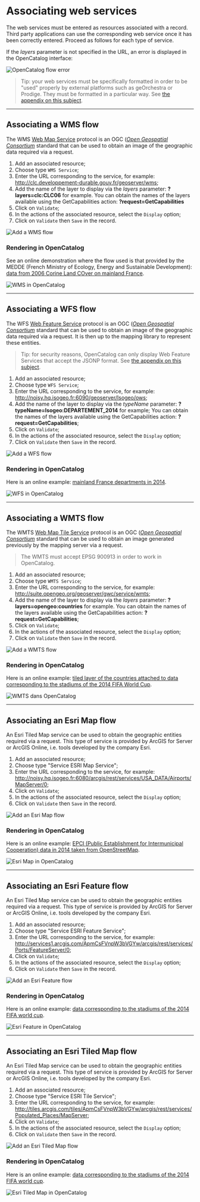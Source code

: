 # Associating web services

The web services must be entered as resources associated with a record. Third party applications can use the corresponding web service once it has been correctly entered. Proceed as follows for each type of service.

If the *layers* parameter is not specified in the URL, an error is displayed in the OpenCatalog interface:

![OpenCatalog flow error](/images/OC_view_ErrorLayerIsMissing.png "Error reading the flow in OpenCatalog")

> Tip: your web services must be specifically formatted in order to be "used" properly by external platforms such as geOrchestra or Prodige. They must be formatted in a particular way. See [the appendix on this subject](/en/appendices/webgeoservices_in_csw.html).

____
## Associating a WMS flow

The WMS [Web Map Service](https://en.wikipedia.org/wiki/Web_Map_Service) protocol is an OGC ([*Open Geospatial Consortium*](https://en.wikipedia.org/wiki/Open_Geospatial_Consortium) standard that can be used to obtain an image of the geographic data required via a request.

1. Add an associated resource;
2. Choose type `WMS Service`;
3. Enter the URL corresponding to the service, for example: http://clc.developpement-durable.gouv.fr/geoserver/wms;
4. Add the name of the layer to display via the *layers* parameter: **?layers=clc:CLC06** for example.
You can obtain the names of the layers available using the GetCapabilities action: **?request=GetCapabilities**
5. Click on `Validate`;
6. In the actions of the associated resource, select the `Display` option;
7. Click on `Validate` then `Save` in the record.

![Add a WMS flow](/images/inv_edit_one_resource_WMS.png "Adding a WMS flow as an associated resource")

### Rendering in OpenCatalog

See an online demonstration where the flow used is that provided by the MEDDE (French Ministry of Ecology, Energy and Sustainable Development): [data from 2006 Corine Land COver on mainland France](http://open.isogeo.com/s/344d51c3edfb435daf9d98d948fa207e/Sbd1w7PgqE8n7LDq3azRqNhiMHZf0/m/4643b80d5ef248588709c7367036191a).

![WMS in OpenCatalog](/images/OC_view_WMS.png "Displaying a WMS flow in OpenCatalog")

____
## Associating a WFS flow

The WFS [Web Feature Service](http://fr.wikipedia.org/wiki/Web_Feature_Service) protocol is an OGC ([*Open Geospatial Consortium*](https://en.wikipedia.org/wiki/Open_Geospatial_Consortium) standard that can be used to obtain an image of the geographic data required via a request. It is then up to the mapping library to represent these entities.

> Tip: for security reasons, OpenCatalog can only display Web Feature Services that accept the JSONP format. See [the appendix on this subject](/en/appendices/wfs_jsonp.html).

1. Add an associated resource;
2. Choose type `WFS Service`;
3. Enter the URL corresponding to the service, for example: http://noisy.hq.isogeo.fr:6090/geoserver/Isogeo/ows;
4. Add the name of the layer to display via the *typeName* parameter: **?typeName=Isogeo:DEPARTEMENT_2014** for example;
You can obtain the names of the layers available using the GetCapabilities action: **?request=GetCapabilities**;
5. Click on `Validate`;
6. In the actions of the associated resource, select the `Display` option;
7. Click on `Validate` then `Save` in the record.

![Add a WFS flow](/images/inv_edit_one_resource_WFS.png "Adding a WFS flow as an associated resource")

### Rendering in OpenCatalog

Here is an online example: [mainland France departments in 2014](http://open.isogeo.com/s/344d51c3edfb435daf9d98d948fa207e/Sbd1w7PgqE8n7LDq3azRqNhiMHZf0/m/754209f115c040a48d43ffc262b16500).

![WFS in OpenCatalog](/images/OC_view_WFS.png "Viewing a WFS flow in OpenCatalog")

____
## Associating a WMTS flow

The WMTS [Web Map Tile Service](https://en.wikipedia.org/wiki/Web_Map_Tile_Service) protocol is an OGC ([*Open Geospatial Consortium*](https://en.wikipedia.org/wiki/Open_Geospatial_Consortium) standard that can be used to obtain an image generated previously by the mapping server via a request.

> The WMTS must accept EPSG 900913 in order to work in OpenCatalog.

1. Add an associated resource;
2. Choose type `WMTS Service`;
3. Enter the URL corresponding to the service, for example: http://suite.opengeo.org/geoserver/gwc/service/wmts;
4. Add the name of the layer to display via the *layers* parameter: **?layers=opengeo:countries** for example.
You can obtain the names of the layers available using the GetCapabilities action: **?request=GetCapabilities**;
5. Click on `Validate`;
6. In the actions of the associated resource, select the `Display` option;
7. Click on `Validate` then `Save` in the record.

![Add a WMTS flow](/images/inv_edit_one_resource_WMTS.png "Adding a WMTS flow as an associated resource")

### Rendering in OpenCatalog

Here is an online example: [tiled layer of the countries attached to data corresponding to the stadiums of the 2014 FIFA World Cup](http://open.isogeo.com/s/c502e8f7c9da4c3aacdf3d905672d54c/Q4SvPfiIIslbdwkbWRFJLk7XWo4G0/m/56ed291af72f46dc9835fc9ae29fe938).

![WMTS dans OpenCatalog](/images/OC_view_WMTS.png "Displaying a WMTS flow in OpenCatalog")


___
## Associating an Esri Map flow

An Esri Tiled Map service can be used to obtain the geographic entities required via a request. This type of service is provided by ArcGIS for Server or ArcGIS Online, i.e. tools developed by the company Esri.

1. Add an associated resource;
2. Choose type "Service ESRI Map Service";
3. Enter the URL corresponding to the service, for example: http://noisy.hq.isogeo.fr:6080/arcgis/rest/services/USA_DATA/Airports/MapServer/0;
4. Click on `Validate`;
5. In the actions of the associated resource, select the `Display` option;
6. Click on `Validate` then `Save` in the record.

![Add an Esri Map flow](/images/inv_edit_one_resource_EsriMap.png "Adding an Esri Map flow as an associated resource")

### Rendering in OpenCatalog

Here is an online example: [EPCI (Public Establishment for Intermunicipal Cooperation) data in 2014 taken from OpenStreetMap](http://open.isogeo.com/s/344d51c3edfb435daf9d98d948fa207e/Sbd1w7PgqE8n7LDq3azRqNhiMHZf0/m/78e4a2ce9a7d4b09a80eecd131130166).

![Esri Map in OpenCatalog](/images/OC_view_EsriMap.png "Viewing an Esri Map flow in OpenCatalog")

___
## Associating an Esri Feature flow

An Esri Tiled Map service can be used to obtain the geographic entities required via a request. This type of service is provided by ArcGIS for Server or ArcGIS Online, i.e. tools developed by the company Esri.

1. Add an associated resource;
2. Choose type "Service ESRI Feature Service";
3. Enter the URL corresponding to the service, for example: http://services1.arcgis.com/ApmCsFVnpW3bVGYw/arcgis/rest/services/Ports/FeatureServer/0;
4. Click on `Validate`;
5. In the actions of the associated resource, select the `Display` option;
6. Click on `Validate` then `Save` in the record.

![Add an Esri Feature flow](/images/inv_edit_one_resource_EsriFeature.png "Adding an Esri Feature flow as an associated resource")

### Rendering in OpenCatalog

Here is an online example: [data corresponding to the stadiums of the 2014 FIFA world cup](http://open.isogeo.com/s/c502e8f7c9da4c3aacdf3d905672d54c/Q4SvPfiIIslbdwkbWRFJLk7XWo4G0/m/56ed291af72f46dc9835fc9ae29fe938).

![Esri Feature in OpenCatalog](/images/OC_view_EsriFeatures.png "Viewing an Esri Feature flow in OpenCatalog")

___
## Associating an Esri Tiled Map flow

An Esri Tiled Map service can be used to obtain the geographic entities required via a request. This type of service is provided by ArcGIS for Server or ArcGIS Online, i.e. tools developed by the company Esri.

1. Add an associated resource;
2. Choose type "Service ESRI Tile Service";
3. Enter the URL corresponding to the service, for example: http://tiles.arcgis.com/tiles/ApmCsFVnpW3bVGYw/arcgis/rest/services/Populated_Places/MapServer;
4. Click on `Validate`;
5. In the actions of the associated resource, select the `Display` option;
6. Click on `Validate` then `Save` in the record.

![Add an Esri Tiled Map flow](/images/inv_edit_one_resource_EsriTiledMap.png "Adding an Esri Tiled Map flow as an associated resource")

### Rendering in OpenCatalog

Here is an online example: [data corresponding to the stadiums of the 2014 FIFA world cup](http://open.isogeo.com/s/c502e8f7c9da4c3aacdf3d905672d54c/Q4SvPfiIIslbdwkbWRFJLk7XWo4G0/m/56ed291af72f46dc9835fc9ae29fe938).

![Esri Tiled Map in OpenCatalog](/images/OC_view_EsriTiledMap.png "Viewing an Esri Tiled Map flow in OpenCatalog")
